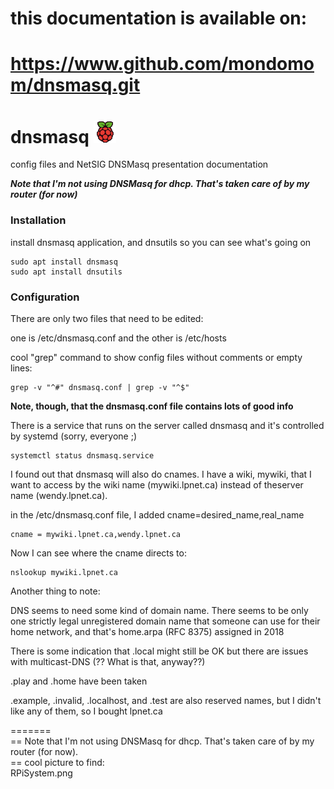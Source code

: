 # this documentation is available on:  

# https://www.github.com/mondomom/dnsmasq.git

# dnsmasq ![Raspberry Pi](images/raspitr.png)
config files and NetSIG DNSMasq presentation documentation

***Note that I'm not using DNSMasq for dhcp.  That's taken care of by my router (for now)***

### Installation
install dnsmasq application, and dnsutils so you can see what's going on
```
sudo apt install dnsmasq
sudo apt install dnsutils
```
### Configuration
There are only two files that need to be edited:

one is /etc/dnsmasq.conf and the other is /etc/hosts

cool "grep" command to show config files without comments or empty lines:

```
grep -v "^#" dnsmasq.conf | grep -v "^$"
```

**Note, though, that the dnsmasq.conf file contains lots of good info**

There is a service that runs on the server called dnsmasq and it's controlled by systemd (sorry, everyone ;)

```
systemctl status dnsmasq.service
```

I found out that dnsmasq will also do cnames.  I have a wiki, mywiki, that I want to access by the wiki name (mywiki.lpnet.ca) instead of theserver name (wendy.lpnet.ca).

in the /etc/dnsmasq.conf file, I added cname=desired_name,real_name
```
cname = mywiki.lpnet.ca,wendy.lpnet.ca
```

Now I can see where the cname directs to:

```
nslookup mywiki.lpnet.ca
```

Another thing to note:

DNS seems to need some kind of domain name.  There seems to be only one strictly legal unregistered domain name that someone can use for their home network, and that's home.arpa  (RFC 8375) assigned in 2018

There is some indication that .local might still be OK but there are issues with multicast-DNS (?? What is that, anyway??)

.play and .home have been taken

.example, .invalid, .localhost, and .test are also reserved names, but I didn't like any of them, so I bought lpnet.ca



=======  
== Note that I'm not using DNSMasq for dhcp.  That's taken care of by my router (for now).  
== cool picture to find:  
RPiSystem.png


